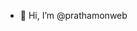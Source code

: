 - 👋 Hi, I’m @prathamonweb


<!---
prathamonweb/prathamonweb is a ✨ special ✨ repository because its `README.md` (this file) appears on your GitHub profile.
You can click the Preview link to take a look at your changes.
--->
